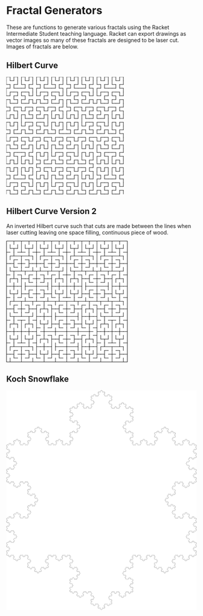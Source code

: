 # Fractal Generators

These are functions to generate various fractals using the Racket Intermediate Student teaching language. Racket can export drawings as vector images so many of these fractals are designed to be laser cut. Images of fractals are below.

## Hilbert Curve

![alt text](https://raw.githubusercontent.com/benajmin/fractals/master/Images/hilbert.png "Hilbert Curve")

## Hilbert Curve Version 2

An inverted Hilbert curve such that cuts are made between the lines when laser cutting leaving one space filling, continuous piece of wood.

![alt text](https://raw.githubusercontent.com/benajmin/fractals/master/Images/hilbertV2.png "Hilbert Curve Version 2")

## Koch Snowflake

![alt text](https://raw.githubusercontent.com/benajmin/fractals/master/Images/koch.png "Koch Snowflake")
